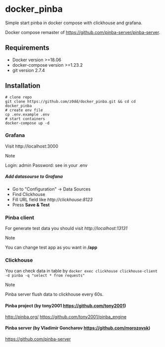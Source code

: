 # docker_pinba
Simple start pinba in docker compose with clickhouse and grafana.

Docker compose remaster of https://github.com/pinba-server/pinba-server.

## Requirements
- Docker          version >=18.06
- docker-compose  version >=1.23.2
- git             version 2.7.4

## Installation
````
# clone repo
git clone https://github.com/z0dd/docker_pinba.git && cd cd docker_pinba
# create env file
cp .env.example .env
# start containers
docker-compose up -d
````
### Grafana
Visit 		http://localhost:3000

> [!NOTE]
> Login: admin
> Password: see in your .env

##### Add datasourse to Grafana
- Go to "Configuration" -> Data Sources
- Find Clickhouse
- Fill URL field like *http://clickhouse:8123*
- Press **Save & Test**

### Pinba client
For generate test data you should visit *http://localhost:13131*

> [!NOTE]
> You can change test app as you want in **/app**

### Clickhouse
You can check data in table by 
````docker exec clickhouse clickhouse-client -d pinba -q "select * from requests"````

> [!NOTE]
> Pinba server flush data to clickhouse every 60s.


#### Pinba project (by tony2001 https://github.com/tony2001)
http://pinba.org/ 
https://github.com/tony2001/pinba_engine

#### Pinba server (by Vladimir Goncharov https://github.com/morozovsk)
https://github.com/pinba-server